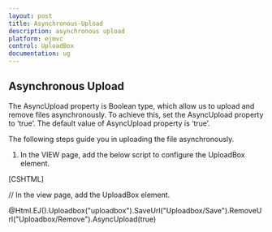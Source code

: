 ```yaml
---
layout: post
title: Asynchronous-Upload
description: asynchronous upload
platform: ejmvc
control: UploadBox
documentation: ug
---
```


## Asynchronous Upload

The AsyncUpload property is Boolean type, which allow us to upload and remove files asynchronously. To achieve this, set the AsyncUpload property to ‘true’. The default value of AsyncUpload property is ‘true’.

The following steps guide you in uploading the file asynchronously.

1.  In the VIEW page, add the below script to configure the UploadBox element.





[CSHTML]

// In the view page, add the UploadBox element.

@Html.EJ().Uploadbox("uploadbox").SaveUrl("Uploadbox/Save").RemoveUrl("Uploadbox/Remove").AsyncUpload(true)



